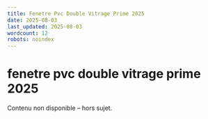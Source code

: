 ```yaml
---
title: Fenetre Pvc Double Vitrage Prime 2025
date: 2025-08-03
last_updated: 2025-08-03
wordcount: 12
robots: noindex
---
```


# fenetre pvc double vitrage prime 2025

Contenu non disponible – hors sujet.